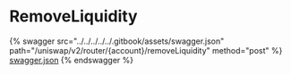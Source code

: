 # RemoveLiquidity

{% swagger src="../../../../../.gitbook/assets/swagger.json" path="/uniswap/v2/router/{account}/removeLiquidity" method="post" %}
[swagger.json](../../../../../.gitbook/assets/swagger.json)
{% endswagger %}
